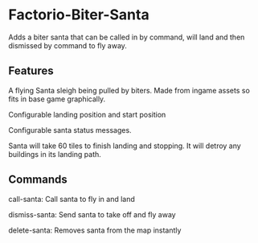 # Factorio-Biter-Santa
Adds a biter santa that can be called in by command, will land and then dismissed by command to fly away.


Features
-------

A flying Santa sleigh being pulled by biters. Made from ingame assets so fits in base game graphically.

Configurable landing position and start position

Configurable santa status messages.

Santa will take 60 tiles to finish landing and stopping. It will detroy any buildings in its landing path.



Commands
-------

call-santa: Call santa to fly in and land

dismiss-santa: Send santa to take off and fly away

delete-santa: Removes santa from the map instantly
